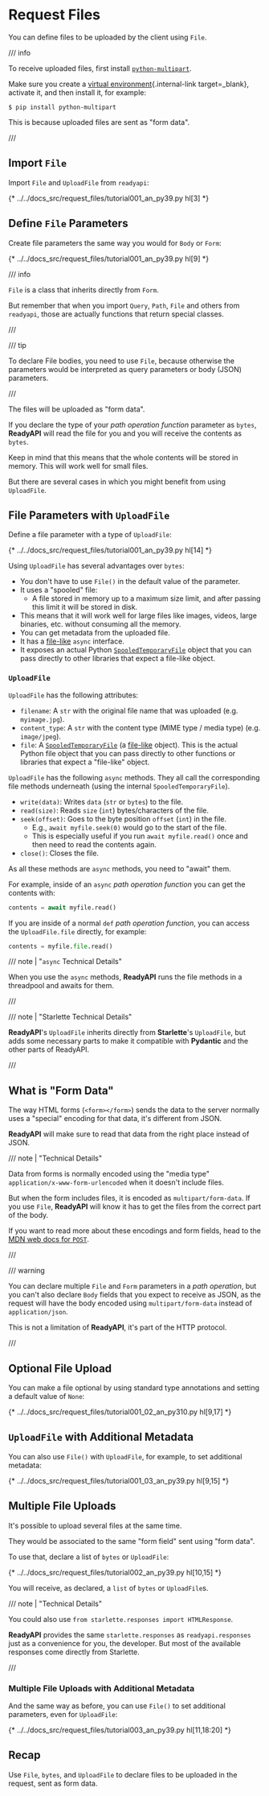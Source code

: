 # Request Files

You can define files to be uploaded by the client using `File`.

/// info

To receive uploaded files, first install <a href="https://github.com/Kludex/python-multipart" class="external-link" target="_blank">`python-multipart`</a>.

Make sure you create a [virtual environment](../virtual-environments.md){.internal-link target=_blank}, activate it, and then install it, for example:

```console
$ pip install python-multipart
```

This is because uploaded files are sent as "form data".

///

## Import `File`

Import `File` and `UploadFile` from `readyapi`:

{* ../../docs_src/request_files/tutorial001_an_py39.py hl[3] *}

## Define `File` Parameters

Create file parameters the same way you would for `Body` or `Form`:

{* ../../docs_src/request_files/tutorial001_an_py39.py hl[9] *}

/// info

`File` is a class that inherits directly from `Form`.

But remember that when you import `Query`, `Path`, `File` and others from `readyapi`, those are actually functions that return special classes.

///

/// tip

To declare File bodies, you need to use `File`, because otherwise the parameters would be interpreted as query parameters or body (JSON) parameters.

///

The files will be uploaded as "form data".

If you declare the type of your *path operation function* parameter as `bytes`, **ReadyAPI** will read the file for you and you will receive the contents as `bytes`.

Keep in mind that this means that the whole contents will be stored in memory. This will work well for small files.

But there are several cases in which you might benefit from using `UploadFile`.

## File Parameters with `UploadFile`

Define a file parameter with a type of `UploadFile`:

{* ../../docs_src/request_files/tutorial001_an_py39.py hl[14] *}

Using `UploadFile` has several advantages over `bytes`:

* You don't have to use `File()` in the default value of the parameter.
* It uses a "spooled" file:
    * A file stored in memory up to a maximum size limit, and after passing this limit it will be stored in disk.
* This means that it will work well for large files like images, videos, large binaries, etc. without consuming all the memory.
* You can get metadata from the uploaded file.
* It has a <a href="https://docs.python.org/3/glossary.html#term-file-like-object" class="external-link" target="_blank">file-like</a> `async` interface.
* It exposes an actual Python <a href="https://docs.python.org/3/library/tempfile.html#tempfile.SpooledTemporaryFile" class="external-link" target="_blank">`SpooledTemporaryFile`</a> object that you can pass directly to other libraries that expect a file-like object.

### `UploadFile`

`UploadFile` has the following attributes:

* `filename`: A `str` with the original file name that was uploaded (e.g. `myimage.jpg`).
* `content_type`: A `str` with the content type (MIME type / media type) (e.g. `image/jpeg`).
* `file`: A <a href="https://docs.python.org/3/library/tempfile.html#tempfile.SpooledTemporaryFile" class="external-link" target="_blank">`SpooledTemporaryFile`</a> (a <a href="https://docs.python.org/3/glossary.html#term-file-like-object" class="external-link" target="_blank">file-like</a> object). This is the actual Python file object that you can pass directly to other functions or libraries that expect a "file-like" object.

`UploadFile` has the following `async` methods. They all call the corresponding file methods underneath (using the internal `SpooledTemporaryFile`).

* `write(data)`: Writes `data` (`str` or `bytes`) to the file.
* `read(size)`: Reads `size` (`int`) bytes/characters of the file.
* `seek(offset)`: Goes to the byte position `offset` (`int`) in the file.
    * E.g., `await myfile.seek(0)` would go to the start of the file.
    * This is especially useful if you run `await myfile.read()` once and then need to read the contents again.
* `close()`: Closes the file.

As all these methods are `async` methods, you need to "await" them.

For example, inside of an `async` *path operation function* you can get the contents with:

```Python
contents = await myfile.read()
```

If you are inside of a normal `def` *path operation function*, you can access the `UploadFile.file` directly, for example:

```Python
contents = myfile.file.read()
```

/// note | "`async` Technical Details"

When you use the `async` methods, **ReadyAPI** runs the file methods in a threadpool and awaits for them.

///

/// note | "Starlette Technical Details"

**ReadyAPI**'s `UploadFile` inherits directly from **Starlette**'s `UploadFile`, but adds some necessary parts to make it compatible with **Pydantic** and the other parts of ReadyAPI.

///

## What is "Form Data"

The way HTML forms (`<form></form>`) sends the data to the server normally uses a "special" encoding for that data, it's different from JSON.

**ReadyAPI** will make sure to read that data from the right place instead of JSON.

/// note | "Technical Details"

Data from forms is normally encoded using the "media type" `application/x-www-form-urlencoded` when it doesn't include files.

But when the form includes files, it is encoded as `multipart/form-data`. If you use `File`, **ReadyAPI** will know it has to get the files from the correct part of the body.

If you want to read more about these encodings and form fields, head to the <a href="https://developer.mozilla.org/en-US/docs/Web/HTTP/Methods/POST" class="external-link" target="_blank"><abbr title="Mozilla Developer Network">MDN</abbr> web docs for <code>POST</code></a>.

///

/// warning

You can declare multiple `File` and `Form` parameters in a *path operation*, but you can't also declare `Body` fields that you expect to receive as JSON, as the request will have the body encoded using `multipart/form-data` instead of `application/json`.

This is not a limitation of **ReadyAPI**, it's part of the HTTP protocol.

///

## Optional File Upload

You can make a file optional by using standard type annotations and setting a default value of `None`:

{* ../../docs_src/request_files/tutorial001_02_an_py310.py hl[9,17] *}

## `UploadFile` with Additional Metadata

You can also use `File()` with `UploadFile`, for example, to set additional metadata:

{* ../../docs_src/request_files/tutorial001_03_an_py39.py hl[9,15] *}

## Multiple File Uploads

It's possible to upload several files at the same time.

They would be associated to the same "form field" sent using "form data".

To use that, declare a list of `bytes` or `UploadFile`:

{* ../../docs_src/request_files/tutorial002_an_py39.py hl[10,15] *}

You will receive, as declared, a `list` of `bytes` or `UploadFile`s.

/// note | "Technical Details"

You could also use `from starlette.responses import HTMLResponse`.

**ReadyAPI** provides the same `starlette.responses` as `readyapi.responses` just as a convenience for you, the developer. But most of the available responses come directly from Starlette.

///

### Multiple File Uploads with Additional Metadata

And the same way as before, you can use `File()` to set additional parameters, even for `UploadFile`:

{* ../../docs_src/request_files/tutorial003_an_py39.py hl[11,18:20] *}

## Recap

Use `File`, `bytes`, and `UploadFile` to declare files to be uploaded in the request, sent as form data.
